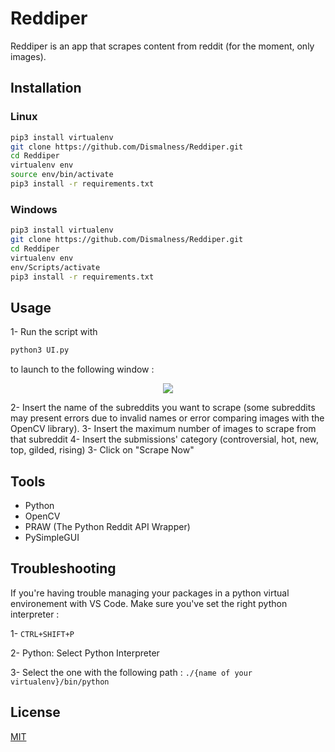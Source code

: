 
# Reddiper

Reddiper is an app that scrapes content from reddit (for the moment, only images).

## Installation

### Linux

```bash
pip3 install virtualenv
git clone https://github.com/Dismalness/Reddiper.git
cd Reddiper
virtualenv env
source env/bin/activate
pip3 install -r requirements.txt
```

### Windows

```bash
pip3 install virtualenv
git clone https://github.com/Dismalness/Reddiper.git
cd Reddiper
virtualenv env
env/Scripts/activate
pip3 install -r requirements.txt
```

## Usage

1- Run the script with 
```python
python3 UI.py
```
to launch to the following window :
<p align="center">
  <img src="https://i.imgur.com/L1h4Uqr.png">
</p>

2- Insert the name of the subreddits you want to scrape (some subreddits may present errors due to invalid names or error comparing images with the OpenCV library).
3- Insert the maximum number of images to scrape from that subreddit
4- Insert the submissions' category (controversial, hot, new, top, gilded, rising)
3- Click on "Scrape Now"

## Tools

* Python
* OpenCV
* PRAW (The Python Reddit API Wrapper)
* PySimpleGUI



## Troubleshooting

If you're having trouble managing your packages in a python virtual environement with VS Code. Make sure you've set the right python interpreter :

1- ```CTRL+SHIFT+P```

2- Python: Select Python Interpreter

3- Select the one with the following path : ```./{name of your virtualenv}/bin/python```

## License
[MIT](https://choosealicense.com/licenses/mit/)